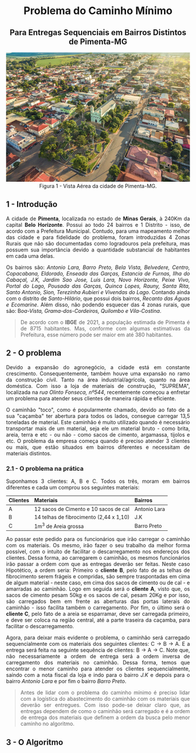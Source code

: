 <div align="justify">

<div align="center">

# Problema do Caminho Mínimo
## Para Entregas Sequenciais em Bairros Distintos de Pimenta-MG 

![Pimenta_vistaAerea](./assets/Pimenta_vistaAerea.png)<br>
Figura 1 - Vista Aérea da cidade de Pimenta-MG.


</div>

## 1 - Introdução

A cidade de **Pimenta**, localizada no estado de **Minas Gerais**, à 240Km da capital **Belo Horizonte**. Possui ao todo 24 bairros e 1 Distrito - isso, de acordo com a Prefeitura Municipal. Contudo, para uma mapeamento melhor das cidade e para fidelidade do problema, foram introduzidas 4 Zonas Rurais que não são documentadas como logradouros pela prefeitura, mas possuem sua importância devido a quantidade substancial de habitantes em cada uma delas.

Os bairros são: *Antonio Lara, Barro Preto, Bela Vista, Belvedere, Centro, Copacabana, Eldorado, Enseada das Garças, Estancia de Furnas, Ilha do Cabaçal, J.K, Jardim Sao Jose, Luis Lara, Novo Horizonte, Peixe Vivo, Portal do Lago, Pousada das Garças, Quinca Lopes, Rauny, Santa Rita, Santo Antonio, Sion, Terezinha Aubieri e Vivendas do Lago*. Contando ainda com o distrito de *Santo-Hilário*, que possui dois bairros, *Recanto das Águas e Ecomarine*. Além disso, não podendo esquecer das 4 zonas rurais, que são: B*oa-Vista, Grama-dos-Cordeiros, Quilombo e Vila-Costina*.

> De acordo com o **IBGE** de 2021, a população estimada de Pimenta é de 8715 habitantes. Mas, conforme com algumas estimativas da Prefeitura, esse número pode ser maior em até 380 habitantes.

## 2 - O problema

Devido a expansão do agronegócio, a cidade está em constante crescimento. Consequentemente, também houve uma expansão no ramo da construção cívil. Tanto na área industrial/agrícola, quanto na área doméstica. Com isso a loja de materiais de construção, "SUPREMA", localizada na *rua Olinto Fonseca, nº544*, recentemente começou a enfretar um problema para atender seus clientes de maneira rápida e eficiente. 

O caminhão "toco", como é popularmente chamado, devido ao fato de a sua "caçamba" ter abertura para todos os lados, consegue carregar 13,5 toneladas de material. Este caminhão é muito utilizado quando é necessário transportar mais de um material, seja ele um material bruto - como brita, areia, terra e etc - ou não - como sacos de cimento, argamassa, tijolos e etc. O problema da empresa começa quando é preciso atender 3 clientes ou mais, que estão situados em bairros diferentes e necessitam de materiais distintos.

### 2.1 - O problema na prática

Suponhamos 3 clientes: A, B e C. Todos os três, moram em bairros diferentes e cada um comprou sos seguintes materiais: 

| Clientes   |  Materiais                                    |  Bairros
| -----------| ----------------------------------------------|---------------
|A           | 12 sacos de Cimento e 10 sacos de cal         |  Antonio Lara
|B           | 14 telhas de fibrocimento (2,44 x 1,10)       |  J.K
|C           | 1m$^{3}$ de Areia grossa                      |  Barro Preto

Ao passar este pedido para os funcionários que irão carregar o caminhão com os materiais. Os mesmo, irão fazer o seu trabalho da melhor forma possível, com o intuito de facilitar o descarregamento nos endereços dos clientes. Dessa forma, ao carregarem o caminhão, os mesmos funcionários irão passar a ordem com que as entregas deverão ser feitas. Neste caso Hipotético, a ordem seria: Primeiro o **cliente B**, pelo fato de as telhas de fibrocimento serem frágeis e compridas, são sempre traspontadas em cima de algum material - neste caso, em cima dos sacos de cimento ou de cal - e amarradas ao caminhão. Logo em seguida será o **cliente A**, visto que, os sacos de cimento pesam 50kg e os sacos de cal, pesam 20Kg e por isso, são carregados bem em frente as aberturas das portas laterais do caminhão - isso facilita também o carregamento. Por fim, o último será o **cliente C**, pelo fato de a areia se esparramar, deve ser carregada primeiro, e deve ser coloca na região central, até a parte traseira da caçamba, para facilitar o descarregamento.

Agora, para deixar mais evidente o problema, o caminhão será carregado sequencialmente com os materiais dos seguintes clientes: C $\to$ B $\to$ A. E a entrega será feita na seguinte sequência de clientes: B $\to$ A $\to$ C. Note que, não necessariamente a ordem de entrega será a ordem inversa de carregamento dos materiais no caminhão. Dessa forma, temos que encontrar o menor caminho para atender os clientes sequencialmente, saíndo com a nota fiscal da loja e indo para o bairro *J.K* e depois para o bairro *Antonio Lara* e por fim o bairro *Barro Preto*.

> Antes de lidar com o problema do caminho mínimo é preciso lidar com a logística do abastecimento do caminhão com os materiais que deverão ser entregues. Com isso pode-se deixar claro que, as entregas dependem de como o caminhão será carregado e é a ordem de entrega dos materiais que definem a ordem da busca pelo menor caminho no algoritmo.

## 3 - O Algoritmo


</div>
